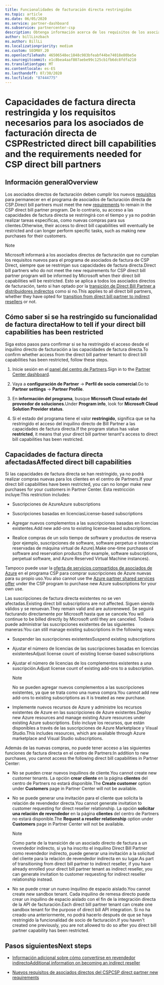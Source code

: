 ```yaml
---
title: Funcionalidades de facturación directa restringidas
ms.topic: article
ms.date: 06/05/2020
ms.service: partner-dashboard
ms.subservice: partnercenter-csp
description: Obtenga información acerca de los requisitos de los asociados de factura de CSP directos y qué hacer para evitar que se restrinjan las funcionalidades. Averigüe si sus funcionalidades se han restringido.
author: billLinzbach
ms.author: BillLi
ms.localizationpriority: medium
ms.custom: SEOMAY.20
ms.openlocfilehash: 46506548ec1848c983bfeabf44be74018e80be5e
ms.sourcegitcommit: e1c8bea4aaf807aebe99c125cb1fb6dc8fdfa210
ms.translationtype: MT
ms.contentlocale: es-ES
ms.lasthandoff: 07/30/2020
ms.locfileid: "87444775"
---
```

# <a name="restricted-direct-bill-capabilities-and-the-requirements-needed-for-csp-direct-bill-partners"></a><span data-ttu-id="4330e-104">Capacidades de factura directa restringida y los requisitos necesarios para los asociados de facturación directa de CSP</span><span class="sxs-lookup"><span data-stu-id="4330e-104">Restricted direct bill capabilities and the requirements needed for CSP direct bill partners</span></span>  

## <a name="overview"></a><span data-ttu-id="4330e-105">Información general</span><span class="sxs-lookup"><span data-stu-id="4330e-105">Overview</span></span>

<span data-ttu-id="4330e-106">Los asociados directos de facturación deben cumplir los nuevos [requisitos](direct-partner-new-requirements.md) para permanecer en el programa de asociados de facturación directa de CSP.</span><span class="sxs-lookup"><span data-stu-id="4330e-106">Direct bill partners must meet the new [requirements](direct-partner-new-requirements.md) to remain in the CSP direct bill partner program.</span></span> <span data-ttu-id="4330e-107">De lo contrario, su acceso a las capacidades de factura directa se restringirá con el tiempo y ya no podrán realizar tareas específicas, como nuevas compras para sus clientes.</span><span class="sxs-lookup"><span data-stu-id="4330e-107">Otherwise, their access to direct bill capabilities will eventually be restricted and can longer perform specific tasks, such as making new purchases for their customers.</span></span>

> [!Note]
> <span data-ttu-id="4330e-108">Microsoft informará a los asociados directos de facturación que no cumplan los requisitos nuevos para el programa de asociados de factura de CSP Direct, siempre que se restrinjan sus capacidades de factura directa.</span><span class="sxs-lookup"><span data-stu-id="4330e-108">Direct bill partners who do not meet the new requirements for CSP direct bill partner program will be informed by Microsoft when their direct bill capabilities will be restricted.</span></span> <span data-ttu-id="4330e-109">Esto se aplica a todos los asociados directos de facturación, tanto si han optado por la [transición de Direct Bill Partner a distribuidores indirectos](transition-direct-to-indirect.md) como si no.</span><span class="sxs-lookup"><span data-stu-id="4330e-109">This applies to all direct bill partners, whether they have opted for [transition from direct bill partner to indirect resellers](transition-direct-to-indirect.md) or not.</span></span>  

## <a name="how-to-tell-if-your-direct-bill-capabilities-has-been-restricted"></a><span data-ttu-id="4330e-110">Cómo saber si se ha restringido su funcionalidad de factura directa</span><span class="sxs-lookup"><span data-stu-id="4330e-110">How to tell if your direct bill capabilities has been restricted</span></span>

<span data-ttu-id="4330e-111">Siga estos pasos para confirmar si se ha restringido el acceso desde el inquilino directo de facturación a las capacidades de factura directa.</span><span class="sxs-lookup"><span data-stu-id="4330e-111">To confirm whether access from the direct bill partner tenant to direct bill capabilities has been restricted, follow these steps.</span></span>

1. <span data-ttu-id="4330e-112">Inicie sesión en el [panel del centro de Partners](https://partner.microsoft.com/dashboard).</span><span class="sxs-lookup"><span data-stu-id="4330e-112">Sign in to the [Partner Center dashboard](https://partner.microsoft.com/dashboard).</span></span>

2. <span data-ttu-id="4330e-113">Vaya a **configuración de Partner**  ->  **Perfil de socio comercial**.</span><span class="sxs-lookup"><span data-stu-id="4330e-113">Go to **Partner settings** -> **Partner Profile**.</span></span>

3. <span data-ttu-id="4330e-114">En **información del programa**, busque **Microsoft Cloud estado del proveedor de soluciones**.</span><span class="sxs-lookup"><span data-stu-id="4330e-114">Under **Program info**, look for **Microsoft Cloud Solution Provider status**.</span></span>

4. <span data-ttu-id="4330e-115">Si el estado del programa tiene el valor **restringido**, significa que se ha restringido el acceso del inquilino directo de Bill Partner a las capacidades de factura directa.</span><span class="sxs-lookup"><span data-stu-id="4330e-115">If the program status has value **restricted**, it means that your direct bill partner tenant's access to direct bill capabilities has been restricted.</span></span>

## <a name="affected-direct-bill-capabilities"></a><span data-ttu-id="4330e-116">Capacidades de factura directa afectadas</span><span class="sxs-lookup"><span data-stu-id="4330e-116">Affected direct bill capabilities</span></span>

<span data-ttu-id="4330e-117">Si las capacidades de factura directa se han restringido, ya no podrá realizar compras nuevas para los clientes en el centro de Partners.</span><span class="sxs-lookup"><span data-stu-id="4330e-117">If your direct bill capabilities have been restricted, you can no longer make new purchases for your customers in Partner Center.</span></span> <span data-ttu-id="4330e-118">Esta restricción incluye:</span><span class="sxs-lookup"><span data-stu-id="4330e-118">This restriction includes:</span></span>

- <span data-ttu-id="4330e-119">Suscripciones de Azure</span><span class="sxs-lookup"><span data-stu-id="4330e-119">Azure subscriptions</span></span>

- <span data-ttu-id="4330e-120">Suscripciones basadas en licencias</span><span class="sxs-lookup"><span data-stu-id="4330e-120">License-based subscriptions</span></span>

- <span data-ttu-id="4330e-121">Agregar nuevos complementos a las suscripciones basadas en licencias existentes.</span><span class="sxs-lookup"><span data-stu-id="4330e-121">Add new add-ons to existing license-based subscriptions.</span></span>

- <span data-ttu-id="4330e-122">Realice compras de un solo tiempo de software y productos de reserva (por ejemplo, suscripciones de software, software perpetuo e instancias reservadas de máquina virtual de Azure).</span><span class="sxs-lookup"><span data-stu-id="4330e-122">Make one-time purchases of software and reservation products (for example, software subscriptions, perpetual software, and Azure Reserved Virtual Machine instances).</span></span>

<span data-ttu-id="4330e-123">Tampoco puede usar la [oferta de servicios compartidos de asociados de Azure](shared-services.md) en el programa CSP para comprar suscripciones de Azure nuevas para su propio uso.</span><span class="sxs-lookup"><span data-stu-id="4330e-123">You also cannot use the [Azure partner shared services offer](shared-services.md) under the CSP program to purchase new Azure subscriptions for your own use.</span></span>

<span data-ttu-id="4330e-124">Las suscripciones de factura directa existentes no se ven afectadas.</span><span class="sxs-lookup"><span data-stu-id="4330e-124">Existing direct bill subscriptions are not affected.</span></span> <span data-ttu-id="4330e-125">Siguen siendo válidos y se renuevan.</span><span class="sxs-lookup"><span data-stu-id="4330e-125">They remain valid and are autorenewed.</span></span> <span data-ttu-id="4330e-126">Se seguirá facturando directamente por Microsoft hasta que se cancele.</span><span class="sxs-lookup"><span data-stu-id="4330e-126">You will continue to be billed directly by Microsoft until they are canceled.</span></span> <span data-ttu-id="4330e-127">Todavía puede administrar las suscripciones existentes de las siguientes maneras:</span><span class="sxs-lookup"><span data-stu-id="4330e-127">You can still manage existing subscriptions in the following ways:</span></span>

- <span data-ttu-id="4330e-128">Suspender las suscripciones existentes</span><span class="sxs-lookup"><span data-stu-id="4330e-128">Suspend existing subscriptions</span></span>

- <span data-ttu-id="4330e-129">Ajustar el número de licencias de las suscripciones basadas en licencias existentes</span><span class="sxs-lookup"><span data-stu-id="4330e-129">Adjust license count of existing license-based subscriptions</span></span>

- <span data-ttu-id="4330e-130">Ajustar el número de licencias de los complementos existentes a una suscripción.</span><span class="sxs-lookup"><span data-stu-id="4330e-130">Adjust license count of existing add-ons to a subscription.</span></span> 
 
    >[!Note] 
    ><span data-ttu-id="4330e-131">No se pueden agregar nuevos complementos a las suscripciones existentes, ya que se trata como una nueva compra.</span><span class="sxs-lookup"><span data-stu-id="4330e-131">You cannot add new add-ons to existing subscriptions as it is treated as new purchase.</span></span>

- <span data-ttu-id="4330e-132">Implemente nuevos recursos de Azure y administre los recursos existentes de Azure en las suscripciones de Azure existentes.</span><span class="sxs-lookup"><span data-stu-id="4330e-132">Deploy new Azure resources and manage existing Azure resources under existing Azure subscriptions.</span></span> <span data-ttu-id="4330e-133">Esto incluye los recursos, que están disponibles a través de las suscripciones de Azure Marketplace y Visual Studio.</span><span class="sxs-lookup"><span data-stu-id="4330e-133">This includes resources, which are available through Azure marketplace and Visual Studio subscriptions.</span></span>

<span data-ttu-id="4330e-134">Además de las nuevas compras, no puede tener acceso a las siguientes funciones de factura directa en el centro de Partners:</span><span class="sxs-lookup"><span data-stu-id="4330e-134">In addition to new purchases, you cannot access the following direct bill capabilities in Partner Center:</span></span>

- <span data-ttu-id="4330e-135">No se pueden crear nuevos inquilinos de cliente.</span><span class="sxs-lookup"><span data-stu-id="4330e-135">You cannot create new customer tenants.</span></span> <span data-ttu-id="4330e-136">La opción **crear cliente** en la página **clientes** del centro de Partners no estará disponible.</span><span class="sxs-lookup"><span data-stu-id="4330e-136">The **Create customer** option under **Customers** page in Partner Center will not be available.</span></span>

- <span data-ttu-id="4330e-137">No se puede generar una invitación para el cliente que solicita la relación de revendedor directa.</span><span class="sxs-lookup"><span data-stu-id="4330e-137">You cannot generate invitation to customer requesting for direct reseller relationship.</span></span> <span data-ttu-id="4330e-138">La opción **solicitar una relación de revendedor** en la página **clientes** del centro de Partners no estará disponible.</span><span class="sxs-lookup"><span data-stu-id="4330e-138">The **Request a reseller relationship** option under **Customers** page in Partner Center will not be available.</span></span>

    >[!NOTE]
    ><span data-ttu-id="4330e-139">Como parte de la transición de un asociado directo de factura a un revendedor indirecto, si ya ha inscrito el inquilino Direct Bill Partner como revendedor indirecto, puede generar una invitación a la solicitud del cliente para la relación de revendedor indirecta en su lugar.</span><span class="sxs-lookup"><span data-stu-id="4330e-139">As part of transitioning from direct bill partner to indirect reseller, if you have already enrolled your direct bill partner tenant as indirect reseller, you can generate invitation to customer requesting for indirect reseller relationship instead.</span></span>

- <span data-ttu-id="4330e-140">No se puede crear un nuevo inquilino de espacio aislado.</span><span class="sxs-lookup"><span data-stu-id="4330e-140">You cannot create new sandbox tenant.</span></span> <span data-ttu-id="4330e-141">Cada inquilino de remesa directo puede crear un inquilino de espacio aislado con el fin de la integración directa de la API de facturación.</span><span class="sxs-lookup"><span data-stu-id="4330e-141">Each direct bill partner tenant can create one sandbox tenant for the purpose of direct bill API integration.</span></span> <span data-ttu-id="4330e-142">Si no ha creado una anteriormente, no podrá hacerlo después de que se haya restringido la funcionalidad de socio de facturación.</span><span class="sxs-lookup"><span data-stu-id="4330e-142">If you haven't created one previously, you are not allowed to do so after you direct bill partner capability has been restricted.</span></span>  

## <a name="next-steps"></a><span data-ttu-id="4330e-143">Pasos siguientes</span><span class="sxs-lookup"><span data-stu-id="4330e-143">Next steps</span></span>

- [<span data-ttu-id="4330e-144">Información adicional sobre cómo convertirse en revendedor indirecto</span><span class="sxs-lookup"><span data-stu-id="4330e-144">Additional information on becoming an indirect reseller</span></span>](https://assetsprod.microsoft.com/csp-directbill-to-indirect-transition.pdf)

- [<span data-ttu-id="4330e-145">Nuevos requisitos de asociados directos del CSP</span><span class="sxs-lookup"><span data-stu-id="4330e-145">CSP direct partner new requirements</span></span>](direct-partner-new-requirements.md)